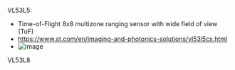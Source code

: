 VL53L5:
- Time-of-Flight 8x8 multizone ranging sensor with wide field of view (ToF)
- https://www.st.com/en/imaging-and-photonics-solutions/vl53l5cx.html
- ![image](https://github.com/nmi246/electronics/assets/42329930/6eafefd3-70d6-4a48-95cf-1bbd0a4752d6)


VL53L8


